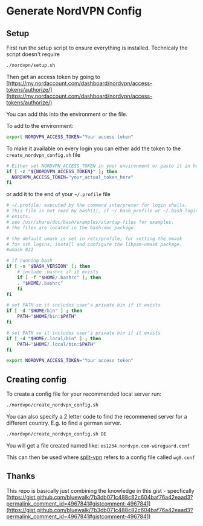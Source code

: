 # Generate NordVPN Config

## Setup

First run the setup script to ensure everything is installed. Technicaly the script doesn't require 

```bash
./nordvpn/setup.sh
```

Then get an access token by going to [https://my.nordaccount.com/dashboard/nordvpn/access-tokens/authorize/](https://my.nordaccount.com/dashboard/nordvpn/access-tokens/authorize/)

You can add this into the environment or the file.

To add to the environment:

```bash
export NORDVPN_ACCESS_TOKEN="Your access token"
```

To make it available on every login you can either add the token to the `create_nordvpn_config.sh` file 

```bash
# Either set NORDVPN_ACCESS_TOKEN in your environment or paste it in here
if [ -z "${NORDVPN_ACCESS_TOKEN}" ]; then
  NORDVPN_ACCESS_TOKEN="your_actual_token_here"
fi
```

or add it to the end of your `~/.profile` file

```bash
# ~/.profile: executed by the command interpreter for login shells.
# This file is not read by bash(1), if ~/.bash_profile or ~/.bash_login
# exists.
# see /usr/share/doc/bash/examples/startup-files for examples.
# the files are located in the bash-doc package.

# the default umask is set in /etc/profile; for setting the umask
# for ssh logins, install and configure the libpam-umask package.
#umask 022

# if running bash
if [ -n "$BASH_VERSION" ]; then
    # include .bashrc if it exists
    if [ -f "$HOME/.bashrc" ]; then
	. "$HOME/.bashrc"
    fi
fi

# set PATH so it includes user's private bin if it exists
if [ -d "$HOME/bin" ] ; then
    PATH="$HOME/bin:$PATH"
fi

# set PATH so it includes user's private bin if it exists
if [ -d "$HOME/.local/bin" ] ; then
    PATH="$HOME/.local/bin:$PATH"
fi

export NORDVPN_ACCESS_TOKEN="Your access token"
```

## Creating config

To create a config file for your recommended local server run:

```bash
./nordvpn/create_nordvpn_config.sh
```

You can also specify a 2 letter code to find the recommened server for a different country. 
E.g. to find a german server.

```bash
./nordvpn/create_nordvpn_config.sh DE
```

You will get a file created named like: `es1234.nordvpn.com-wireguard.conf`

This can then be used where [split-vpn](https://github.com/peacey/split-vpn) refers to a config file called `wg0.conf`


## Thanks

This repo is basically just combining the knowledge in this gist - specfically [https://gist.github.com/bluewalk/7b3db071c488c82c604baf76a42eaad3?permalink_comment_id=4967841#gistcomment-4967841](https://gist.github.com/bluewalk/7b3db071c488c82c604baf76a42eaad3?permalink_comment_id=4967841#gistcomment-4967841)
